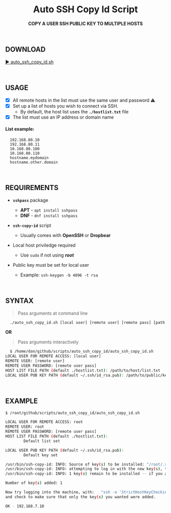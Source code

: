 <h1 align="center">Auto SSH Copy Id Script</h1>
<p align="center">
<b>COPY A USER SSH PUBLIC KEY TO MULTIPLE HOSTS</b>
</p>
<BR>

## DOWNLOAD
[▶️ auto_ssh_copy_id.sh](https://raw.githubusercontent.com/diasdmhub/scripts/master/auto_ssh_copy_id/auto_ssh_copy_id.sh)

<BR>

## USAGE
- [X] All remote hosts in the list must use the same user and password :warning:
- [X] Set up a list of hosts you wish to connect via SSH.
  - By default, the host list uses the **`./hostlist.txt`** file
- [X] The list must use an IP address or domain name

#### List example:
```
  192.168.80.10
  192.168.80.11
  10.168.80.100
  10.168.80.110
  hostname.mydomain
  hostname.other.domain
```

<BR>

  
## REQUIREMENTS
- **`sshpass`** package
  - **APT** - `apt install sshpass`
  - **DNF** - `dnf install sshpass`

- **`ssh-copy-id`** script
  - Usually comes with **OpenSSH** or **Dropbear**

- Local host priviledge required
  - Use `sudo` if not using **_root_**
- Public key must be set for local user
  - Example: `ssh-keygen -b 4096 -t rsa`
<BR>


## SYNTAX
> Pass arguments at command line
```bash
  ./auto_ssh_copy_id.sh [local user] [remote user] [remote pass] [path to host list] [path to local pub key]
```
**OR**
> Pass arguments interactively
```bash
  $ /home/dan/github/scripts/auto_ssh_copy_id/auto_ssh_copy_id.sh
LOCAL USER FOR REMOTE ACCESS: [local user]
REMOTE USER: [remote user]
REMOTE USER PASSWORD: [remote user pass]
HOST LIST FILE PATH (default ./hostlist.txt): /path/to/host/list.txt
LOCAL USER PUB KEY PATH (default ~/.ssh/id_rsa.pub): /path/to/public/key.pub
```
<BR>


## EXAMPLE
```bash
$ /root/github/scripts/auto_ssh_copy_id/auto_ssh_copy_id.sh

LOCAL USER FOR REMOTE ACCESS: root
REMOTE USER: root
REMOTE USER PASSWORD: [remote user pass]
HOST LIST FILE PATH (default ./hostlist.txt):
        Default list set

LOCAL USER PUB KEY PATH (default ~/.ssh/id_rsa.pub):
        Default key set

/usr/bin/ssh-copy-id: INFO: Source of key(s) to be installed: "/root/.ssh/id_rsa.pub"
/usr/bin/ssh-copy-id: INFO: attempting to log in with the new key(s), to filter out any that are already installed
/usr/bin/ssh-copy-id: INFO: 1 key(s) remain to be installed -- if you are prompted now it is to install the new keys

Number of key(s) added: 1

Now try logging into the machine, with:   "ssh -o 'StrictHostKeyChecking=no' 'root@192.168.7.10'"
and check to make sure that only the key(s) you wanted were added.

OK - 192.168.7.10
```
